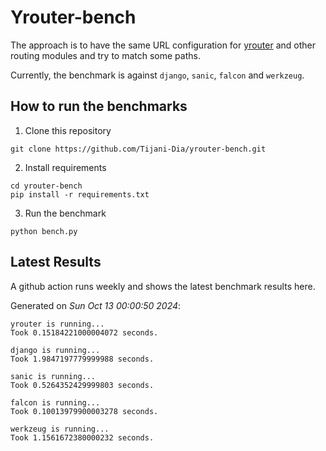# Yrouter-bench

The approach is to have the same URL configuration for [yrouter](https://github.com/Tijani-Dia/yrouter) and other routing modules and try to match some paths.

Currently, the benchmark is against `django`, `sanic`, `falcon` and `werkzeug`.

## How to run the benchmarks

1. Clone this repository

```shell
git clone https://github.com/Tijani-Dia/yrouter-bench.git
```

2. Install requirements

```shell
cd yrouter-bench
pip install -r requirements.txt
```

3. Run the benchmark

```shell
python bench.py
```

## Latest Results

A github action runs weekly and shows the latest benchmark results here.

Generated on *Sun Oct 13 00:00:50 2024*:

```shell
yrouter is running...
Took 0.15184221000004072 seconds.

django is running...
Took 1.9847197779999988 seconds.

sanic is running...
Took 0.5264352429999803 seconds.

falcon is running...
Took 0.10013979900003278 seconds.

werkzeug is running...
Took 1.1561672380000232 seconds.

```